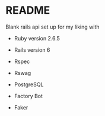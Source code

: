 # README

Blank rails api set up for my liking with
* Ruby version 2.6.5

* Rails version 6

* Rspec

* Rswag

* PostgreSQL

* Factory Bot

* Faker
